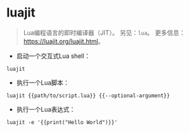 # luajit

> Lua编程语言的即时编译器（JIT）。
> 另见：`lua`。
> 更多信息：<https://luajit.org/luajit.html>。

- 启动一个交互式Lua shell：

`luajit`

- 执行一个Lua脚本：

`luajit {{path/to/script.lua}} {{--optional-argument}}`

- 执行一个Lua表达式：

`luajit -e '{{print("Hello World")}}'`